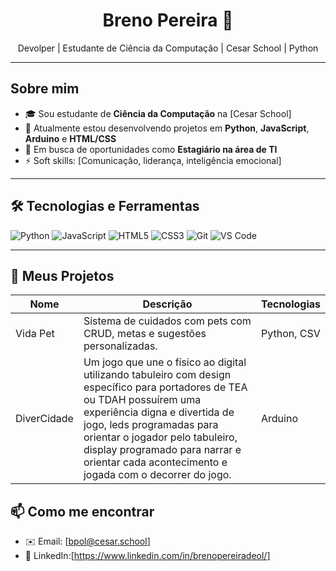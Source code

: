 <!-- Banner ou Saudação -->
<h1 align="center">Breno Pereira 👋</h1>
<p align="center">Devolper | Estudante de Ciência da Computação | Cesar School | Python </p>

---

<!-- Sobre Mim -->
## Sobre mim

- 🎓 Sou estudante de **Ciência da Computação** na [Cesar School]
- 🚀 Atualmente estou desenvolvendo projetos em **Python**, **JavaScript**, **Arduino** e **HTML/CSS**
- 💼 Em busca de oportunidades como **Estagiário na área de TI**
- ⚡ Soft skills: [Comunicação, liderança, inteligência emocional]

---

<!-- Tecnologias e Ferramentas -->
## 🛠️ Tecnologias e Ferramentas

![Python](https://img.shields.io/badge/-Python-333333?style=flat&logo=python)
![JavaScript](https://img.shields.io/badge/-JavaScript-333333?style=flat&logo=javascript)
![HTML5](https://img.shields.io/badge/-HTML5-333333?style=flat&logo=html5)
![CSS3](https://img.shields.io/badge/-CSS3-333333?style=flat&logo=css3)
![Git](https://img.shields.io/badge/-Git-333333?style=flat&logo=git)
![VS Code](https://img.shields.io/badge/-VS%20Code-333333?style=flat&logo=visual-studio-code)

---

<!-- Projetos em Destaque -->
## 🚀 Meus Projetos

| Nome | Descrição | Tecnologias |
|------|-----------|-------------|
| Vida Pet | Sistema de cuidados com pets com CRUD, metas e sugestões personalizadas. | Python, CSV |
| DiverCidade | Um jogo que une o físico ao digital utilizando tabuleiro com design específico para portadores de TEA ou TDAH possuírem uma experiência digna e divertida de jogo, leds programadas para orientar o jogador pelo tabuleiro, display programado para narrar e orientar cada acontecimento e jogada com o decorrer do jogo. | Arduino |


<!-- Contato -->
## 📫 Como me encontrar

- ✉️ Email: [bpol@cesar.school]
- 💼 LinkedIn:[https://www.linkedin.com/in/brenopereiradeol/]
